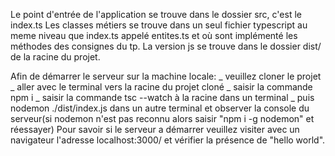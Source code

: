 Le point d'entrée de l'application se trouve dans le dossier src, c'est le index.ts
Les classes métiers se trouve dans un seul fichier typescript au meme niveau que index.ts appelé entites.ts et où sont implémenté les méthodes des consignes du tp.
La version js se trouve dans le dossier dist/ de la racine du projet.

Afin de démarrer le serveur sur la machine locale:
_ veuillez cloner le projet
_ aller avec le terminal vers la racine du projet cloné
_ saisir la commande npm i
_ saisir la commande tsc --watch à la racine dans un terminal
\_ puis nodemon ./dist/index.js dans un autre terminal et observer la console du serveur(si nodemon n'est pas reconnu alors saisir "npm i -g nodemon" et réessayer)
Pour savoir si le serveur a démarrer veuillez visiter avec un navigateur l'adresse localhost:3000/ et vérifier la présence de "hello world".

